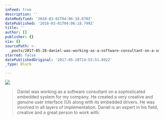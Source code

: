 ```yaml
---
inFeed: true
description: ''
dateModified: '2018-03-01T04:06:18.070Z'
datePublished: '2018-03-01T04:06:18.799Z'
title: ''
author: []
publisher: {}
via: {}
sourcePath: >-
  _posts/2017-05-28-daniel-was-working-as-a-software-consultant-on-a-sophisticat.md
starred: false
datePublishedOriginal: '2017-05-28T14:55:51.892Z'
_type: Blurb

---
```

![](https://the-grid-user-content.s3-us-west-2.amazonaws.com/29a873d7-763c-4e10-9974-d8aa9d9ff4d5.jpg)

> Daniel was working as a software consultant on a sophisticated embedded system for my company. He created a very creative and genuine user interface (UI) along with its embedded drivers. He was involved in all layers of implementation. Daniel is an expert in his field, creative and a great person to work with.